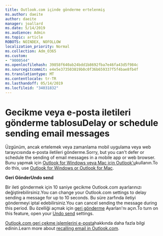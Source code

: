 ```yaml
---
title: Outlook.com içinde gönderme ertelenmiş
ms.author: daeite
author: daeite
manager: joallard
ms.date: 5/14/2019
ms.audience: Admin
ms.topic: article
ROBOTS: NOINDEX, NOFOLLOW
localization_priority: Normal
ms.collection: Adm_O365
ms.custom:
- "9000544"
ms.openlocfilehash: 39858f640ab24bdd1b8692fba7e46fa43d5f984c
ms.sourcegitcommit: e4e5e373503819b0c0f36b659337f5f4bae8fb4f
ms.translationtype: MT
ms.contentlocale: tr-TR
ms.lasthandoff: 05/14/2019
ms.locfileid: "34031832"
---
```

# <a name="delay-or-schedule-sending-email-messages"></a><span data-ttu-id="58b03-102">Gecikme veya e-posta iletileri gönderme tablosu</span><span class="sxs-lookup"><span data-stu-id="58b03-102">Delay or schedule sending email messages</span></span>

<span data-ttu-id="58b03-103">Üzgünüm, ancak ertelemek veya zamanlama mobil uygulama veya web tarayıcısında e-posta iletileri gönderme.</span><span class="sxs-lookup"><span data-stu-id="58b03-103">Sorry, but you can't defer or schedule the sending of email messages in a mobile app or web browser.</span></span> <span data-ttu-id="58b03-104">Bunu yapmak için [Outlook for Windows veya Mac için Outlook'u](https://products.office.com/outlook/email-and-calendar-software-microsoft-outlook)kullanın.</span><span class="sxs-lookup"><span data-stu-id="58b03-104">To do this, use [Outlook for Windows or Outlook for Mac](https://products.office.com/outlook/email-and-calendar-software-microsoft-outlook).</span></span>

<span data-ttu-id="58b03-105">**Geri Gönder**</span><span class="sxs-lookup"><span data-stu-id="58b03-105">**Undo send**</span></span>

<span data-ttu-id="58b03-106">Bir ileti göndermek için 10 saniye gecikme Outlook.com ayarlarınızı değiştirebilirsiniz.</span><span class="sxs-lookup"><span data-stu-id="58b03-106">You can change your Outlook.com settings to delay sending a message for up to 10 seconds.</span></span> <span data-ttu-id="58b03-107">Bu süre zarfında iletiyi göndermeyi iptal edebilirsiniz.</span><span class="sxs-lookup"><span data-stu-id="58b03-107">You can cancel sending the message during this period.</span></span> <span data-ttu-id="58b03-108">Bu özelliği açmak için [geri gönderme](https://outlook.live.com/mail/options/mail/messageContent/undoSend) Ayarları'nı açın.</span><span class="sxs-lookup"><span data-stu-id="58b03-108">To turn on this feature, open your [Undo send](https://outlook.live.com/mail/options/mail/messageContent/undoSend) settings.</span></span>

<span data-ttu-id="58b03-109">[Outlook.com geri çekme işlemlerini e-posta](https://support.office.com/article/c069ddde-5282-4085-8f4c-d7b133324f8a)hakkında daha fazla bilgi edinin.</span><span class="sxs-lookup"><span data-stu-id="58b03-109">Learn more about [recalling email in Outlook.com](https://support.office.com/article/c069ddde-5282-4085-8f4c-d7b133324f8a).</span></span>